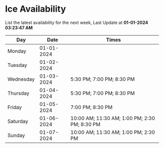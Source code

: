 # Ice Availability

List the latest availability for the next week, Last Update at **01-01-2024 03:23:47 AM**

| Day         | Date        | Times       |
| ----------- | ----------- | ----------- |
|Monday|01-01-2024||
|Tuesday|01-02-2024||
|Wednesday|01-03-2024|5:30 PM; 7:00 PM; 8:30 PM|
|Thursday|01-04-2024|5:30 PM; 7:00 PM; 8:30 PM|
|Friday|01-05-2024|7:00 PM; 8:30 PM|
|Saturday|01-06-2024|10:00 AM; 11:30 AM; 1:00 PM; 2:30 PM; 8:30 PM|
|Sunday|01-07-2024|10:00 AM; 11:30 AM; 1:00 PM; 2:30 PM|
